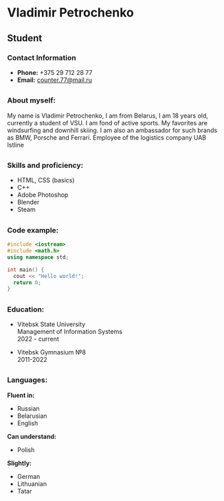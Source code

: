 # Vladimir Petrochenko
## Student
### Contact Information
+ **Phone:** +375 29 712 28 77
+ **Email:** counter.77@mail.ru
## 
### About myself:
My name is Vladimir Petrochenko, I am from Belarus, I am 18 years old, currently a student of VSU. I am fond of active sports. My favorites are windsurfing and downhill skiing.
I am also an ambassador for such brands as BMW, Porsche and Ferrari. Employee of the logistics company UAB Istline
##
### Skills and proficiency:
+ HTML, CSS (basics)
+ C++
+ Adobe Photoshop
+ Blender 
+ Steam
##
### Code example:
```C++
#include <iostream>
#include <math.h>
using namespace std;

int main() {
  cout << "Hello world!";
  return 0;
}
```
##
### Education:
+ Vitebsk State University<br>
  Management of Information Systems<br>
  2022 - current

+ Vitebsk Gymnasium №8<br>
  2011-2022 
##
### Languages:
**Fluent in:**
+ Russian
+ Belarusian
+ English

**Can understand:**
+ Polish

**Slightly:**
+ German
+ Lithuanian
+ Tatar
